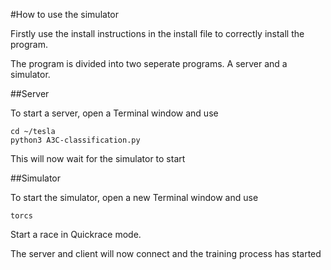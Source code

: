 #How to use the simulator

Firstly use the install instructions in the install file to correctly install the program. 

The program is divided into two seperate programs. A server and a simulator.

##Server

To start a server, open a Terminal window and use

```shell
cd ~/tesla
python3 A3C-classification.py
```

This will now wait for the simulator to start

##Simulator

To start the simulator, open a new Terminal window and use

```shell
torcs
```

Start a race in Quickrace mode. 

The server and client will now connect and the training process has started